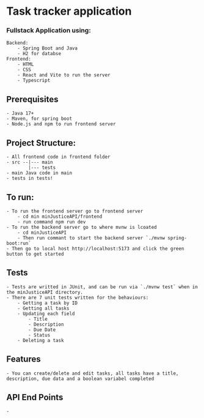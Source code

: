 # Task tracker application

### Fullstack Application using:
    Backend:
        - Spring Boot and Java
        - H2 for databse
    Frontend:
        - HTML
        - CSS
        - React and Vite to run the server
        - Typescript

## Prerequisites
    - Java 17+
    - Maven, for spring boot
    - Node.js and npm to run frontend server 

## Project Structure:
    - All frontend code in frontend folder
    - src --|--- main
            |--- tests
    - main Java code in main
    - tests in tests!

## To run:
    - To run the frontend server go to frontend server
        - cd min minJusticeAPI/frontend
        - run command npm run dev
    - To run the backend server go to where mvnw is lcoated
        - cd minJusticeAPI
        - Then run commant to start the backend server `./mvnw spring-boot:run`
    - Then go to local host http://localhost:5173 and click the green button to get started

## Tests
    - Tests are writted in JUnit, and can be run via `./mvnw test` when in the minJusticeAPI directory. 
    - There are 7 unit tests written for the behaviours:
        - Getting a task by ID
        - Getting all tasks
        - Updating each field
            - Title
            - Description
            - Due Date
            - Status
        - Deleting a task

## Features
    - You can create/delete and edit tasks, all tasks have a title, description, due data and a boolean variabel completed

## API End Points 
    - 
